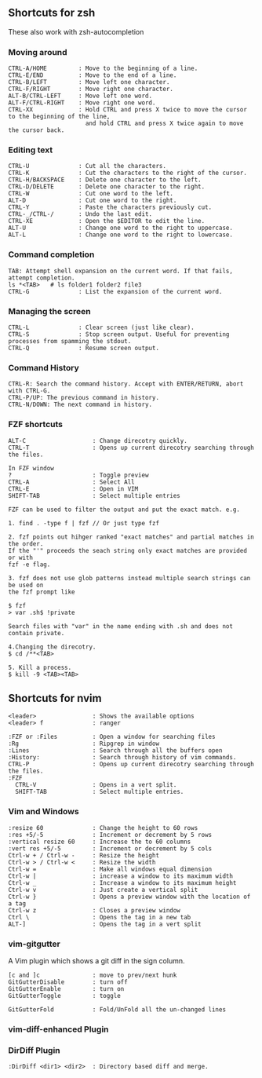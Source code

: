 
## Shortcuts for zsh

These also work with zsh-autocompletion 

### Moving around
    CTRL-A/HOME         : Move to the beginning of a line.
    CTRL-E/END          : Move to the end of a line.
    CTRL-B/LEFT         : Move left one character.
    CTRL-F/RIGHT        : Move right one character.
    ALT-B/CTRL-LEFT     : Move left one word.
    ALT-F/CTRL-RIGHT    : Move right one word.
    CTRL-XX             : Hold CTRL and press X twice to move the cursor to the beginning of the line,
                          and hold CTRL and press X twice again to move the cursor back.

### Editing text
    CTRL-U              : Cut all the characters.
    CTRL-K              : Cut the characters to the right of the cursor.
    CTRL-H/BACKSPACE    : Delete one character to the left.
    CTRL-D/DELETE       : Delete one character to the right.
    CTRL-W              : Cut one word to the left.
    ALT-D               : Cut one word to the right.
    CTRL-Y              : Paste the characters previously cut.
    CTRL-_/CTRL-/       : Undo the last edit.
    CTRL-XE             : Open the $EDITOR to edit the line.
    ALT-U               : Change one word to the right to uppercase.
    ALT-L               : Change one word to the right to lowercase.

### Command completion
    TAB: Attempt shell expansion on the current word. If that fails, attempt completion.
    ls *<TAB>   # ls folder1 folder2 file3
    CTRL-G              : List the expansion of the current word.

### Managing the screen
    CTRL-L              : Clear screen (just like clear).
    CTRL-S              : Stop screen output. Useful for preventing processes from spamming the stdout.
    CTRL-Q              : Resume screen output.

### Command History
    CTRL-R: Search the command history. Accept with ENTER/RETURN, abort with CTRL-G.
    CTRL-P/UP: The previous command in history.
    CTRL-N/DOWN: The next command in history.

### FZF shortcuts 
```
ALT-C                   : Change direcotry quickly.
CTRL-T                  : Opens up current direcotry searching through the files.

In FZF window
?                       : Toggle preview
CTRL-A                  : Select All
CTRL-E                  : Open in VIM
SHIFT-TAB               : Select multiple entries

FZF can be used to filter the output and put the exact match. e.g.

1. find . -type f | fzf // Or just type fzf

2. fzf points out hihger ranked "exact matches" and partial matches in the order. 
If the "'" proceeds the seach string only exact matches are provided or with 
fzf -e flag. 

3. fzf does not use glob patterns instead multiple search strings can be used on 
the fzf prompt like 

$ fzf
> var .sh$ !private 

Search files with "var" in the name ending with .sh and does not contain private.

4.Changing the direcotry.
$ cd /**<TAB> 

5. Kill a process.
$ kill -9 <TAB><TAB>

```    

## Shortcuts for nvim
```
<leader>                : Shows the available options
<leader> f              : ranger
  
:FZF or :Files          : Open a window for searching files
:Rg                     : Ripgrep in window
:Lines                  : Search through all the buffers open
:History:               : Search through history of vim commands.
CTRL-P                  : Opens up current direcotry searching through the files.
:FZF
  CTRL-V                : Opens in a vert split.
  SHIFT-TAB             : Select multiple entries.

```

### Vim and Windows
```
:resize 60              : Change the height to 60 rows
:res +5/-5              : Increment or decrement by 5 rows
:vertical resize 60     : Increase the to 60 columns
:vert res +5/-5         : Increment or decrement by 5 cols
Ctrl-w + / Ctrl-w -     : Resize the height
Ctrl-w > / Ctrl-w <     : Resize the width
Ctrl-w =                : Make all windows equal dimension
Ctrl-w |                : increase a window to its maximum width
Ctrl-w _                : Increase a window to its maximum height
Ctrl-w v                : Just create a vertical split
Ctrl-w }                : Opens a preview window with the location of a tag
Ctrl-w z                : Closes a preview window
Ctrl \                  : Opens the tag in a new tab
ALT-]                   : Opens the tag in a vert split
```

### vim-gitgutter
A Vim plugin which shows a git diff in the sign column.

```
[c and ]c               : move to prev/next hunk
GitGutterDisable        : turn off
GitGutterEnable         : turn on
GitGutterToggle         : toggle

GitGutterFold           : Fold/UnFold all the un-changed lines
```
### vim-diff-enhanced Plugin

### DirDiff Plugin
```
:DirDiff <dir1> <dir2>  : Directory based diff and merge.
```

